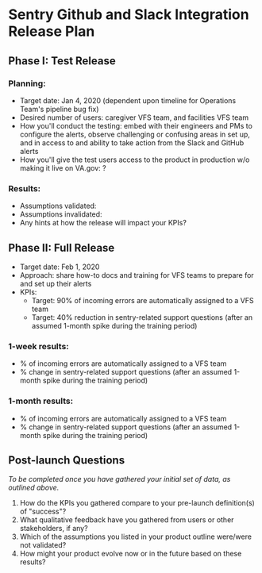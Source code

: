 # Sentry Github and Slack Integration Release Plan

## Phase I: Test Release

### Planning:
- Target date: Jan 4, 2020 (dependent upon timeline for Operations Team's pipeline bug fix)
- Desired number of users: caregiver VFS team, and facilities VFS team
- How you'll conduct the testing: embed with their engineers and PMs to configure the alerts, observe challenging or confusing areas in set up, and in access to and ability to take action from the Slack and GitHub alerts
- How you'll give the test users access to the product in production w/o making it live on VA.gov: ?

### Results:
- Assumptions validated:
- Assumptions invalidated:
- Any hints at how the release will impact your KPIs?

## Phase II: Full Release

- Target date: Feb 1, 2020
- Approach: share how-to docs and training for VFS teams to prepare for and set up their alerts
- KPIs:
  - Target: 90% of incoming errors are automatically assigned to a VFS team
  - Target: 40% reduction in sentry-related support questions (after an assumed 1-month spike during the training period)

### 1-week results:
- % of incoming errors are automatically assigned to a VFS team
- % change in sentry-related support questions (after an assumed 1-month spike during the training period)

### 1-month results:
- % of incoming errors are automatically assigned to a VFS team
- % change in sentry-related support questions (after an assumed 1-month spike during the training period)

## Post-launch Questions 

_To be completed once you have gathered your initial set of data, as outlined above._ 

1. How do the KPIs you gathered compare to your pre-launch definition(s) of "success"?
1. What qualitative feedback have you gathered from users or other stakeholders, if any?
1. Which of the assumptions you listed in your product outline were/were not validated? 
1. How might your product evolve now or in the future based on these results?
